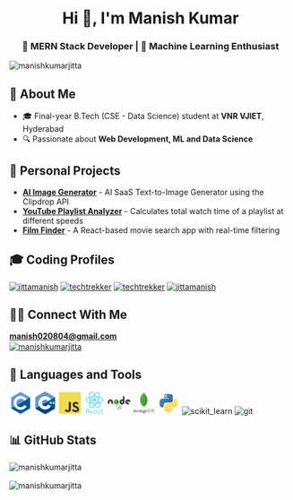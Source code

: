 <h1 align="center">Hi 👋, I'm Manish Kumar</h1>
<h3 align="center">🚀 MERN Stack Developer | 🤖 Machine Learning Enthusiast</h3>

<p align="left"> <img src="https://komarev.com/ghpvc/?username=manishkumarjitta&label=Profile%20views&color=0e75b6&style=flat" alt="manishkumarjitta" /> </p>

## 🌟 About Me  
- 🎓 Final-year B.Tech (CSE - Data Science) student at **VNR VJIET**, Hyderabad
- 🔍 Passionate about **Web Development, ML and Data Science**

## 🚀 Personal Projects  
- **[AI Image Generator](https://github.com/manishjitta/AI-Image-Generator)** - AI SaaS Text-to-Image Generator using the Clipdrop API  
- **[YouTube Playlist Analyzer](https://github.com/manishjitta/YT-Playlist-Analyzer)** - Calculates total watch time of a playlist at different speeds  
- **[Film Finder](https://github.com/manishjitta/Film-Finder)** - A React-based movie search app with real-time filtering  

## 🎓 Coding Profiles  
<a href="https://www.leetcode.com/jittamanish" target="blank"><img align="center" src="https://raw.githubusercontent.com/rahuldkjain/github-profile-readme-generator/master/src/images/icons/Social/leet-code.svg" alt="jittamanish" height="30" width="40" /></a>
<a href="https://codeforces.com/profile/techtrekker" target="blank"><img align="center" src="https://raw.githubusercontent.com/rahuldkjain/github-profile-readme-generator/master/src/images/icons/Social/codeforces.svg" alt="techtrekker" height="30" width="40" /></a>
<a href="https://www.codechef.com/users/techtrekker" target="blank"><img align="center" src="https://cdn.jsdelivr.net/npm/simple-icons@3.1.0/icons/codechef.svg" alt="techtrekker" height="30" width="40" /></a>
<a href="https://www.hackerrank.com/jittamanish" target="blank"><img align="center" src="https://raw.githubusercontent.com/rahuldkjain/github-profile-readme-generator/master/src/images/icons/Social/hackerrank.svg" alt="jittamanish" height="30" width="40" /></a>



## 👨‍💻 Connect With Me  
**manish020804@gmail.com**  
<a href="https://linkedin.com/in/manishkumarjitta" target="blank"><img align="center" src="https://raw.githubusercontent.com/rahuldkjain/github-profile-readme-generator/master/src/images/icons/Social/linked-in-alt.svg" alt="manishkumarjitta" height="30" width="40" /></a>

## 🔧 Languages and Tools  
<p align="left">
<img src="https://raw.githubusercontent.com/devicons/devicon/master/icons/c/c-original.svg" alt="c" width="40" height="40"/>
<img src="https://raw.githubusercontent.com/devicons/devicon/master/icons/cplusplus/cplusplus-original.svg" alt="cplusplus" width="40" height="40"/>
<img src="https://raw.githubusercontent.com/devicons/devicon/master/icons/javascript/javascript-original.svg" alt="javascript" width="40" height="40"/>
<img src="https://raw.githubusercontent.com/devicons/devicon/master/icons/react/react-original-wordmark.svg" alt="react" width="40" height="40"/>
<img src="https://raw.githubusercontent.com/devicons/devicon/master/icons/nodejs/nodejs-original-wordmark.svg" alt="nodejs" width="40" height="40"/>
<img src="https://raw.githubusercontent.com/devicons/devicon/master/icons/mongodb/mongodb-original-wordmark.svg" alt="mongodb" width="40" height="40"/>
<img src="https://raw.githubusercontent.com/devicons/devicon/master/icons/python/python-original.svg" alt="python" width="40" height="40"/>
<img src="https://upload.wikimedia.org/wikipedia/commons/0/05/Scikit_learn_logo_small.svg" alt="scikit_learn" width="40" height="40"/>
<img src="https://www.vectorlogo.zone/logos/git-scm/git-scm-icon.svg" alt="git" width="40" height="40"/>
</p>

## 📊 GitHub Stats  
<p><img align="center" src="https://github-readme-stats.vercel.app/api/top-langs?username=manishkumarjitta&show_icons=true&locale=en&layout=compact" alt="manishkumarjitta" /></p>
<p><img align="center" src="https://github-readme-streak-stats.herokuapp.com/?user=manishkumarjitta&" alt="manishkumarjitta" /></p>

